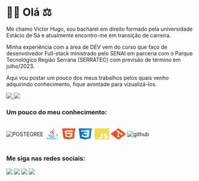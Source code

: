 <h1>👨‍💻 Olá ⚖</h1>

<p>Me chamo Victor Hugo, sou bacharel em direito formado pela universidade Estácio de Sá e atualmente encontro-me em transição de carreira.</p>
<p>Minha experiência com a área de DEV vem do curso que faço de desenvolvedor Full-stack ministrado pelo SENAI em parceria com o Parque Tecnológico Região Serrana (SERRATEC) com previsão de término em julho/2023.</p>
<p>Aqui vou postar um pouco dos meus trabalhos pelos quais venho adquirindo conhecimento, fique avontade para vizualizá-los.</p>

<div>
  <a href="https://github.com/duribeiro">
    <img height="150em" src="https://github-readme-stats.vercel.app/api?username=victorhbfsouza&count_private=true&include_all_commits=true&show_icons=true&theme=tokyonight&hide_border=false&show_owner=true"/>
    <img height="150em" src="https://github-readme-stats.vercel.app/api/top-langs/?username=victorhbfsouza&theme=tokyonight&hide_border=false&&layout=compact"/>
  </a>
</div>

<h3>Um pouco do meu conhecimento:</h3>

<div><br>
  <img align="center" alt="POSTEGREE" height="30" width="40" src="https://img.shields.io/badge/-PostgreSQL-0D1117?style=for-the-badge&logo=postgresql&labelColor=0D1117">
  <img align="center" alt="JAVA" height="30" width="40" src="https://raw.githubusercontent.com/devicons/devicon/master/icons/java/java-original.svg">
  <img align="center" alt="HTML" height="30" width="40" src="https://raw.githubusercontent.com/devicons/devicon/master/icons/html5/html5-original.svg">
  <img align="center" alt="CSS" height="30" width="40" src="https://raw.githubusercontent.com/devicons/devicon/master/icons/css3/css3-original.svg">
  <img align="center" alt="Js" height="30" width="40" src="https://raw.githubusercontent.com/devicons/devicon/master/icons/javascript/javascript-plain.svg">	  
  <img align="center" alt="git" height="30" width="40" src="https://raw.githubusercontent.com/devicons/devicon/master/icons/git/git-original.svg">
  <img align="center" alt="github" height="30" width="40" src="https://static-00.iconduck.com/assets.00/github-icon-512x499-ziwq0a1i.png">
</div><br>

<h3>Me siga nas redes sociais:</h3>

<div> 
  <a href="https://instagram.com/victorhugosouza"target="_blank"><img src="https://img.shields.io/badge/-Instagram-%23E4405F?style=for-the-badge&logo=instagram&logoColor=white"></a>
 	<a href="https://discord.gg/Victor Hugo#8606"target="_blank"><img src="https://img.shields.io/badge/Discord-7289DA?style=for-the-badge&logo=discord&logoColor=white"></a> 
  <a href = "mailto:vh.borgesfs@gmail.com"target="_blank"><img src="https://img.shields.io/badge/-Gmail-%23333?style=for-the-badge&logo=gmail&logoColor=white"></a>
  <a href="https://www.linkedin.com/in/victorhbfsouza/"target="_blank"><img src="https://img.shields.io/badge/-LinkedIn-%230077B5?style=for-the-badge&logo=linkedin&logoColor=white"></a> 
  
</div>
